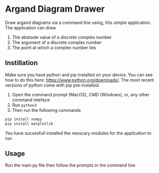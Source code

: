 # Argand Diagram Drawer
Draw argand diagrams via a command line using, this simple application. The application can draw
1. The absloute value of a discrete complex number 
2. The argument of a discrete complex number
3. The point at which a complex number lies
## Instillation
Make sure you have python and pip installed on your device. You can see how to do this here: https://www.python.org/downloads/. The most recent versions of python come with pip pre-installed.
1. Open the command prompt (MacOS), CMD (Windows), or, any other command inteface
2. Run `python3`
3. Then run the following commands

```python
pip install numpy
pip install matplotlib
```
You have sucsesfull installed the nesscary modules for the application to run
## Usage
Run the main.py file then follow the prompts in the command line


